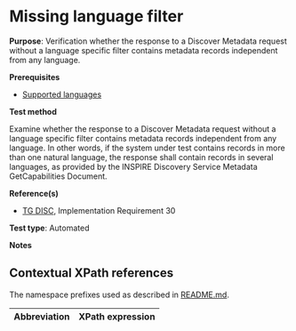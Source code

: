# Missing language filter

**Purpose**: Verification whether the response to a Discover Metadata request without a language specific filter contains metadata records independent from any language.

**Prerequisites**

* [Supported languages](https://github.com/inspire-eu-validation/ats-discovery-service/blob/master/A.02.10.supported.languages.md)

**Test method**

Examine whether the response to a Discover Metadata request without a language specific filter contains metadata records independent from any language. In other words, if the system under test contains records in more than one natural language, the response shall contain records in several languages, as provided by the INSPIRE Discovery Service Metadata GetCapabilities Document.

**Reference(s)**

* [TG DISC](README.md#ref_TG_DISC), Implementation Requirement 30

**Test type**: Automated

**Notes**


## Contextual XPath references

The namespace prefixes used as described in [README.md](README.md#namespaces).

Abbreviation                                               |  XPath expression
---------------------------------------------------------- | -------------------------------------------------------------------------
